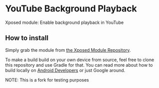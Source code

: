 # YouTube Background Playback

Xposed module: Enable background playback in YouTube

## How to install

Simply grab the module from [the Xposed Module Repository](http://repo.xposed.info/module/com.pyler.youtubebackgroundplayback).

To make a build build on your own device from source, feel free to clone this repository and use Gradle for that. You can read more about how to build locally on [Android Developers](https://developer.android.com/tools/building/building-cmdline.html) or just Google around.

NOTE: This is a fork for testing purposes
